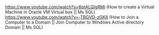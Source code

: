 https://www.youtube.com/watch?v=6ptALQlgRMI  (How to create a Virtual Machine in Oracle VM Virtual box || Ms SQL)
https://www.youtube.com/watch?v=-TBGVD-zGK8 (How to Join a Computer to a Domain || Join Computer to Windows Active directory Domain || Ms SQL)

